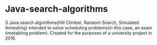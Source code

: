 # Java-search-algorithms

3 Java search algorithms(Hill Climber, Random Search, Simulated Annealing) intended to solve scheduling problems(in this case, an exam timetabling problem). 
Created for the purposes of a university project in 2016.
